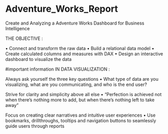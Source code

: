 # Adventure_Works_Report
Create and  Analyzing a Adventure Works Dashboard  for Business Intelligence

THE OBJECTIVE :

• Connect and transform the raw data
• Build a relational data model
• Create calculated columns and measures with DAX
• Design an interactive dashboard to visualize the data


#important information
IN DATA VISUALIZATION :


Always ask yourself the three key questions
• What type of data are you visualizing, what are you communicating, and who is the end user?


Strive for clarity and simplicity above all else
• “Perfection is achieved not when there’s nothing more to add, but when there’s nothing left to take away”


Focus on creating clear narratives and intuitive user experiences
• Use bookmarks, drillthroughs, tooltips and navigation buttons to seamlessly guide users through reports
